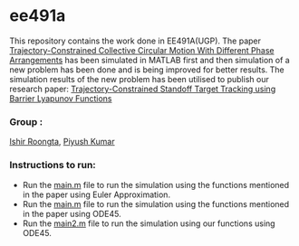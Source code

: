 # ee491a
This repository contains the work done in EE491A(UGP). The paper [Trajectory-Constrained Collective Circular Motion With Different Phase Arrangements](https://ieeexplore.ieee.org/document/8827634) has been simulated in MATLAB first and then simulation of a new problem has been done and is being improved for better results.
The simulation results of the new problem has been utilised to publish our research paper: [Trajectory-Constrained Standoff Target Tracking using Barrier Lyapunov Functions](https://arc.aiaa.org/doi/10.2514/6.2024-1992)

### Group : 
[Ishir Roongta](https://github.com/isro01), [Piyush Kumar](https://github.com/kpiyush25)

### Instructions to run:
- Run the [main.m](https://github.com/kpiyush25/ee491a/blob/main/simulation_using_euler_approximation/main.m) file to run the simulation using the functions mentioned in the paper using Euler Approximation.
- Run the [main.m](https://github.com/kpiyush25/ee491a/blob/main/simulation_using_ode45/main.m) file to run the simulation using the functions mentioned in the paper using ODE45.
- Run the [main2.m](https://github.com/kpiyush25/ee491a/blob/main/simulation_using_ode45/main2.m) file to run the simulation using our functions using ODE45.
